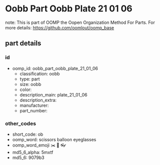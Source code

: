 # Oobb Part Oobb Plate 21 01 06  

note: This is part of OOMP the Oopen Organization Method For Parts. For more details: https://github.com/oomlout/oomp_base

##  part details





### id
* oomp_id: oobb_part_oobb_plate_21_01_06
  * classification: oobb
  * type: part
  * size: oobb
  * color: 
  * description_main: plate_21_01_06
  * description_extra: 
  * manufacturer: 
  * part_number: 

### other_codes
* short_code: ob
* oomp_word: scissors balloon eyeglasses
* oomp_word_emoji :scissors: :balloon: :eyeglasses:
* md5_6_alpha: 5mxtf
* md5_6: 9079b3